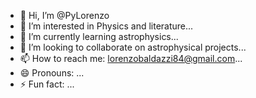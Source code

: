 - 👋 Hi, I’m @PyLorenzo
- 👀 I’m interested in Physics and literature...
- 🌱 I’m currently learning astrophysics...
- 💞️ I’m looking to collaborate on astrophysical projects...
- 📫 How to reach me: lorenzobaldazzi84@gmail.com...
- 😄 Pronouns: ...
- ⚡ Fun fact: ...

<!---
PyLorenzo/PyLorenzo is a ✨ special ✨ repository because its `README.md` (this file) appears on your GitHub profile.
You can click the Preview link to take a look at your changes.
--->
